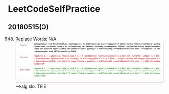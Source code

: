 # LeetCodeSelfPractice
## 20180515(O)
648. Replace Words: N/A
![image](https://github.com/s5453489/LeetCodeSelfPractice/blob/master/648ErrorMessage.png?raw=true)
-->alg slo. TRIE
